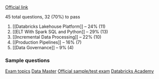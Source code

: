 [Official link](https://www.databricks.com/learn/certification/data-engineer-associate)

45 total questions, 32 (70%) to pass

1. [[Databricks Lakehouse Platform]] – 24% (11)
2. [[ELT With Spark SQL and Python]] – 29% (13)
3. [[Incremental Data Processing]] – 22% (10)
4. [[Production Pipelines]] – 16% (7)
5. [[Data Governance]] – 9% (4)

### Sample questions

[Exam topics](https://www.examtopics.com/exams/databricks/certified-data-engineer-associate/view/)
[Data Master](https://www.youtube.com/watch?v=gD75ONmT9c0&list=PL7S7dD8r4QdVnjXJQ3aObQPWjlaZwRVDo&index=1)
[Official sample/test exam](https://files.training.databricks.com/assessments/practice-exams/PracticeExam-DataEngineerAssociate.pdf)
[Databricks Academy](https://customer-academy.databricks.com/learn/course/1266/data-engineering-with-databricks-v3)